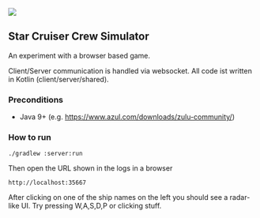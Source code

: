
![](https://github.com/weaselflink/star-cruiser/workflows/.github/workflows/gradle.yml/badge.svg)

## Star Cruiser Crew Simulator

An experiment with a browser based game.

Client/Server communication is handled via websocket. 
All code ist written in Kotlin (client/server/shared).

### Preconditions

* Java 9+ (e.g. https://www.azul.com/downloads/zulu-community/)

### How to run

    ./gradlew :server:run
    
Then open the URL shown in the logs in a browser

    http://localhost:35667

After clicking on one of the ship names on the left you should see a radar-like UI.
Try pressing W,A,S,D,P or clicking stuff.
